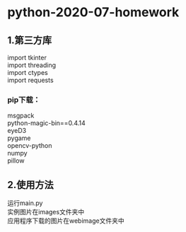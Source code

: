 # python-2020-07-homework
<h2>1.第三方库</h2>
<div>import tkinter</div>
<div>import threading</div>
<div>import ctypes</div>
<div>import requests</div>

<h3>pip下载：</h3>
<div>msgpack</div>
<div>python-magic-bin==0.4.14</div>
<div>eyeD3</div>
<div>pygame</div>
<div>opencv-python</div>
<div>numpy</div>
<div>pillow</div>


<h2>2.使用方法</h2>
<div>运行main.py</div>

<div>实例图片在images文件夹中</div>
<div>应用程序下载的图片在webimage文件夹中</div>
